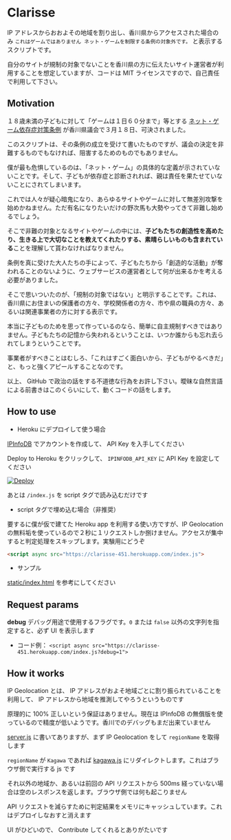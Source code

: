 # Clarisse

IP アドレスからおおよその地域を割り出し、香川県からアクセスされた場合のみ `これはゲームではありません ネット・ゲームを制限する条例の対象外です。` と表示するスクリプトです。

自分のサイトが規制の対象でないことを香川県の方に伝えたいサイト運営者が利用することを想定していますが、コードは MIT ライセンスですので、自己責任で利用して下さい。

## Motivation

１８歳未満の子どもに対して「ゲームは１日６０分まで」等とする [ネット・ゲーム依存症対策条例](https://www.pref.kagawa.lg.jp/gikai/jyoho/giketsu/0202_hatugi01.pdf) が香川県議会で３月１８日、可決されました。

このスクリプトは、その条例の成立を受けて書いたものですが、議会の決定を非難するものでもなければ、阻害するためのものでもありません。

僕が最も危惧しているのは、「ネット・ゲーム」の具体的な定義が示されていないことです。そして、子どもが依存症と診断されれば、親は責任を果たせていないことにされてしまいます。

これでは人々が疑心暗鬼になり、あらゆるサイトやゲームに対して無差別攻撃を始めかねません。ただ有名になりたいだけの野次馬も大勢やってきて非難し始めるでしょう。

そこで非難の対象となるサイトやゲームの中には、**子どもたちの創造性を高めたり、生きる上で大切なことを教えてくれたりする、素晴らしいものも含まれている**ことを理解して貰わなければなりません。

条例を真に受けた大人たちの手によって、子どもたちから「創造的な活動」が奪われることのないように、ウェブサービスの運営者として何が出来るかを考える必要がありました。

そこで思いついたのが、「規制の対象ではない」と明示することです。これは、香川県にお住まいの保護者の方々、学校関係者の方々、市や県の職員の方々、あるいは関連事業者の方に対する表示です。

本当に子どものためを思って作っているのなら、簡単に自主規制すべきではありません。子どもたちの記憶から失われるということは、いつか誰からも忘れ去られてしまうということです。

事業者がすべきことはむしろ、「これはすごく面白いから、子どもがやるべきだ」と、もっと強くアピールすることなのです。

以上、 GitHub で政治の話をする不道徳な行為をお許し下さい。曖昧な自然言語による前書きはこのくらいにして、動くコードの話をします。

## How to use

- Heroku にデプロイして使う場合

[IPInfoDB](https://ipinfodb.com/api) でアカウントを作成して、 API Key を入手してください

Deploy to Heroku をクリックして、 `IPINFODB_API_KEY` に API Key を設定してください

[![Deploy](https://www.herokucdn.com/deploy/button.svg)](https://heroku.com/deploy?template=https://github.com/teramotodaiki/clarisse/blob/master)

あとは `/index.js` を script タグで読み込むだけです

- script タグで埋め込む場合（非推奨）

要するに僕が仮で建てた Heroku app を利用する使い方ですが、IP Geolocation の無料垢を使っているので２秒に１リクエストしか捌けません。アクセスが集中すると判定処理をスキップします。実験用にどうぞ

```html
<script async src="https://clarisse-451.herokuapp.com/index.js">
```

- サンプル

[static/index.html](static/index.html) を参考にしてください

## Request params

**debug** デバッグ用途で使用するフラグです。`0` または `false` 以外の文字列を指定すると、必ず UI を表示します

- コード例： `<script async src="https://clarisse-451.herokuapp.com/index.js?debug=1">`

## How it works

IP Geolocation とは、 IP アドレスがおよそ地域ごとに割り振られていることを利用して、 IP アドレスから地域を推測してやろうというものです

原理的に 100% 正しいという保証はありません。現在は IPInfoDB の無償版を使っているので精度が低いようです。香川でのデバッグもまだ出来ていません

[server.js](server.js) に書いてありますが、まず IP Geolocation をして `regionName` を取得します

`regionName` が `Kagawa` であれば [kagawa.js](static/kagawa.js) にリダイレクトします。これはブラウザ側で実行する js です

それ以外の地域か、あるいは前回の API リクエストから 500ms 経っていない場合は空のレスポンスを返します。ブラウザ側では何も起こりません

API リクエストを減らすために判定結果をメモリにキャッシュしています。これはデプロイしなおすと消えます

UI がひどいので、 Contribute してくれるとありがたいです
